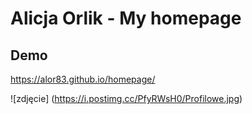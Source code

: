 # Alicja Orlik - My homepage

## Demo

https://alor83.github.io/homepage/

![zdjęcie] (https://i.postimg.cc/PfyRWsH0/Profilowe.jpg)
